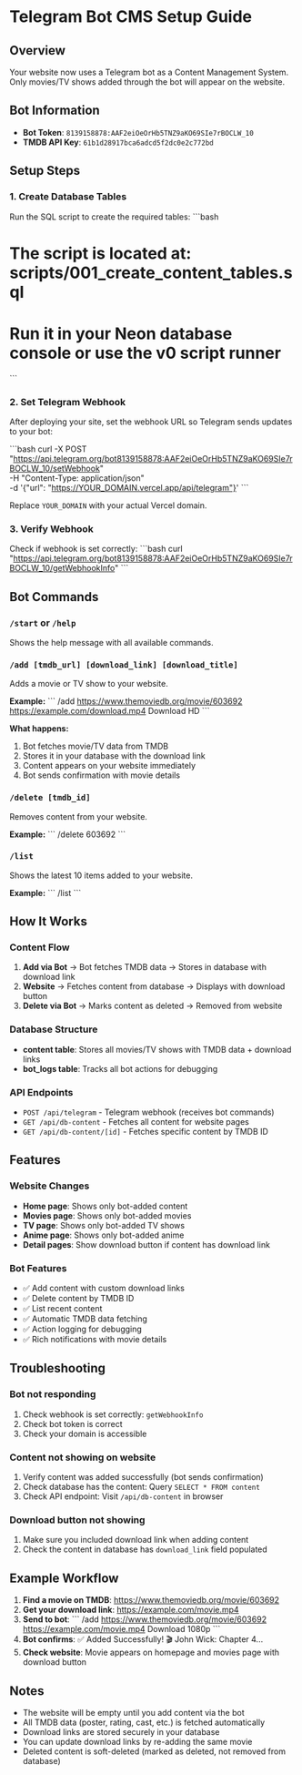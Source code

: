 # Telegram Bot CMS Setup Guide

## Overview
Your website now uses a Telegram bot as a Content Management System. Only movies/TV shows added through the bot will appear on the website.

## Bot Information
- **Bot Token**: `8139158878:AAF2eiOeOrHb5TNZ9aKO69SIe7rBOCLW_10`
- **TMDB API Key**: `61b1d28917bca6adcd5f2dc0e2c772bd`

## Setup Steps

### 1. Create Database Tables
Run the SQL script to create the required tables:
\`\`\`bash
# The script is located at: scripts/001_create_content_tables.sql
# Run it in your Neon database console or use the v0 script runner
\`\`\`

### 2. Set Telegram Webhook
After deploying your site, set the webhook URL so Telegram sends updates to your bot:

\`\`\`bash
curl -X POST "https://api.telegram.org/bot8139158878:AAF2eiOeOrHb5TNZ9aKO69SIe7rBOCLW_10/setWebhook" \
  -H "Content-Type: application/json" \
  -d '{"url": "https://YOUR_DOMAIN.vercel.app/api/telegram"}'
\`\`\`

Replace `YOUR_DOMAIN` with your actual Vercel domain.

### 3. Verify Webhook
Check if webhook is set correctly:
\`\`\`bash
curl "https://api.telegram.org/bot8139158878:AAF2eiOeOrHb5TNZ9aKO69SIe7rBOCLW_10/getWebhookInfo"
\`\`\`

## Bot Commands

### `/start` or `/help`
Shows the help message with all available commands.

### `/add [tmdb_url] [download_link] [download_title]`
Adds a movie or TV show to your website.

**Example:**
\`\`\`
/add https://www.themoviedb.org/movie/603692 https://example.com/download.mp4 Download HD
\`\`\`

**What happens:**
1. Bot fetches movie/TV data from TMDB
2. Stores it in your database with the download link
3. Content appears on your website immediately
4. Bot sends confirmation with movie details

### `/delete [tmdb_id]`
Removes content from your website.

**Example:**
\`\`\`
/delete 603692
\`\`\`

### `/list`
Shows the latest 10 items added to your website.

**Example:**
\`\`\`
/list
\`\`\`

## How It Works

### Content Flow
1. **Add via Bot** → Bot fetches TMDB data → Stores in database with download link
2. **Website** → Fetches content from database → Displays with download button
3. **Delete via Bot** → Marks content as deleted → Removed from website

### Database Structure
- **content table**: Stores all movies/TV shows with TMDB data + download links
- **bot_logs table**: Tracks all bot actions for debugging

### API Endpoints
- `POST /api/telegram` - Telegram webhook (receives bot commands)
- `GET /api/db-content` - Fetches all content for website pages
- `GET /api/db-content/[id]` - Fetches specific content by TMDB ID

## Features

### Website Changes
- **Home page**: Shows only bot-added content
- **Movies page**: Shows only bot-added movies
- **TV page**: Shows only bot-added TV shows
- **Anime page**: Shows only bot-added anime
- **Detail pages**: Show download button if content has download link

### Bot Features
- ✅ Add content with custom download links
- ✅ Delete content by TMDB ID
- ✅ List recent content
- ✅ Automatic TMDB data fetching
- ✅ Action logging for debugging
- ✅ Rich notifications with movie details

## Troubleshooting

### Bot not responding
1. Check webhook is set correctly: `getWebhookInfo`
2. Check bot token is correct
3. Check your domain is accessible

### Content not showing on website
1. Verify content was added successfully (bot sends confirmation)
2. Check database has the content: Query `SELECT * FROM content`
3. Check API endpoint: Visit `/api/db-content` in browser

### Download button not showing
1. Make sure you included download link when adding content
2. Check the content in database has `download_link` field populated

## Example Workflow

1. **Find a movie on TMDB**: https://www.themoviedb.org/movie/603692
2. **Get your download link**: https://example.com/movie.mp4
3. **Send to bot**:
   \`\`\`
   /add https://www.themoviedb.org/movie/603692 https://example.com/movie.mp4 Download 1080p
   \`\`\`
4. **Bot confirms**: ✅ Added Successfully! 🎬 John Wick: Chapter 4...
5. **Check website**: Movie appears on homepage and movies page with download button

## Notes

- The website will be empty until you add content via the bot
- All TMDB data (poster, rating, cast, etc.) is fetched automatically
- Download links are stored securely in your database
- You can update download links by re-adding the same movie
- Deleted content is soft-deleted (marked as deleted, not removed from database)
